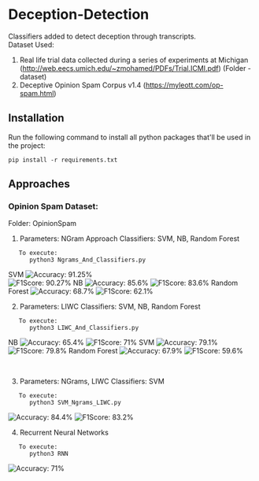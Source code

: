 # Deception-Detection

Classifiers added to detect deception through transcripts.
<br />Dataset Used: 
1. Real life trial data collected during a series of experiments at Michigan (http://web.eecs.umich.edu/~zmohamed/PDFs/Trial.ICMI.pdf) (Folder - dataset)
2. Deceptive Opinion Spam Corpus v1.4 (https://myleott.com/op-spam.html)

## Installation

Run the following command to install all python packages that'll be used in the project:
```
pip install -r requirements.txt
```

## Approaches

### Opinion Spam Dataset:
Folder: OpinionSpam

1. Parameters: NGram Approach
   Classifiers: SVM, NB, Random Forest 
```
   To execute:
      python3 Ngrams_And_Classifiers.py 
```
SVM
![Accuracy: 91.25%](https://img.shields.io/badge/Accuracy-91.25%25-blue.svg)
<br/>
![F1Score: 90.27%](https://img.shields.io/badge/F1Score-90.27%25-blue.svg)
NB
![Accuracy: 85.6%](https://img.shields.io/badge/Accuracy-85.6%25-blue.svg)
![F1Score: 83.6%](https://img.shields.io/badge/F1Score-83.6%25-blue.svg)
Random Forest
![Accuracy: 68.7%](https://img.shields.io/badge/Accuracy-68.7%25-blue.svg)
![F1Score: 62.1%](https://img.shields.io/badge/F1Score-62.1%25-blue.svg)
<br/>

2. Parameters: LIWC
   Classifiers: SVM, NB, Random Forest
```
   To execute:
      python3 LIWC_And_Classifiers.py 
```
NB
![Accuracy: 65.4%](https://img.shields.io/badge/Accuracy-65.4%25-blue.svg)
![F1Score: 71%](https://img.shields.io/badge/F1Score-71%25-blue.svg)
SVM
![Accuracy: 79.1%](https://img.shields.io/badge/Accuracy-79.1%25-blue.svg)
![F1Score: 79.8%](https://img.shields.io/badge/F1Score-79.8%25-blue.svg)
Random Forest
![Accuracy: 67.9%](https://img.shields.io/badge/Accuracy-67.9%25-blue.svg)
![F1Score: 59.6%](https://img.shields.io/badge/F1Score-59.6%25-blue.svg)

<br/>

3.  Parameters: NGrams, LIWC
    Classifiers: SVM
```
   To execute:
      python3 SVM_Ngrams_LIWC.py
```
![Accuracy: 84.4%](https://img.shields.io/badge/Accuracy-84.4%25-blue.svg)
![F1Score: 83.2%](https://img.shields.io/badge/F1Score-83.2%25-blue.svg)
<br/>

4. Recurrent Neural Networks
```
   To execute:
      python3 RNN
```
![Accuracy: 71%](https://img.shields.io/badge/Accuracy-71%25-blue.svg)
<br/>